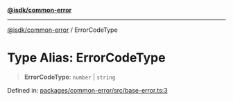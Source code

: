 [**@isdk/common-error**](../README.md)

***

[@isdk/common-error](../globals.md) / ErrorCodeType

# Type Alias: ErrorCodeType

> **ErrorCodeType**: `number` \| `string`

Defined in: [packages/common-error/src/base-error.ts:3](https://github.com/isdk/common-error.js/blob/577bb8389747251b05fc6177a60862a64b029c0d/src/base-error.ts#L3)
